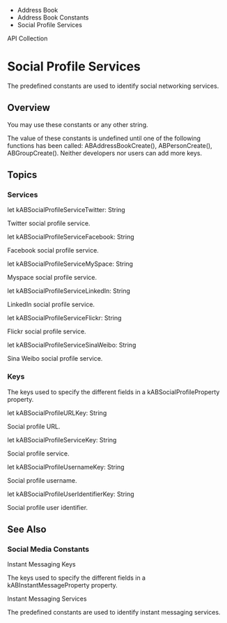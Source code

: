 

- Address Book
- Address Book Constants
-  Social Profile Services 

API Collection

# Social Profile Services

The predefined constants are used to identify social networking services.

## Overview

You may use these constants or any other string.

The value of these constants is undefined until one of the following functions has been called: ABAddressBookCreate(), ABPersonCreate(), ABGroupCreate(). Neither developers nor users can add more keys.

## Topics

### Services

let kABSocialProfileServiceTwitter: String

Twitter social profile service.

let kABSocialProfileServiceFacebook: String

Facebook social profile service.

let kABSocialProfileServiceMySpace: String

Myspace social profile service.

let kABSocialProfileServiceLinkedIn: String

LinkedIn social profile service.

let kABSocialProfileServiceFlickr: String

Flickr social profile service.

let kABSocialProfileServiceSinaWeibo: String

Sina Weibo social profile service.

### Keys

The keys used to specify the different fields in a kABSocialProfileProperty property.

let kABSocialProfileURLKey: String

Social profile URL.

let kABSocialProfileServiceKey: String

Social profile service.

let kABSocialProfileUsernameKey: String

Social profile username.

let kABSocialProfileUserIdentifierKey: String

Social profile user identifier.

## See Also

### Social Media Constants

Instant Messaging Keys

The keys used to specify the different fields in a kABInstantMessageProperty property.

Instant Messaging Services

The predefined constants are used to identify instant messaging services.

